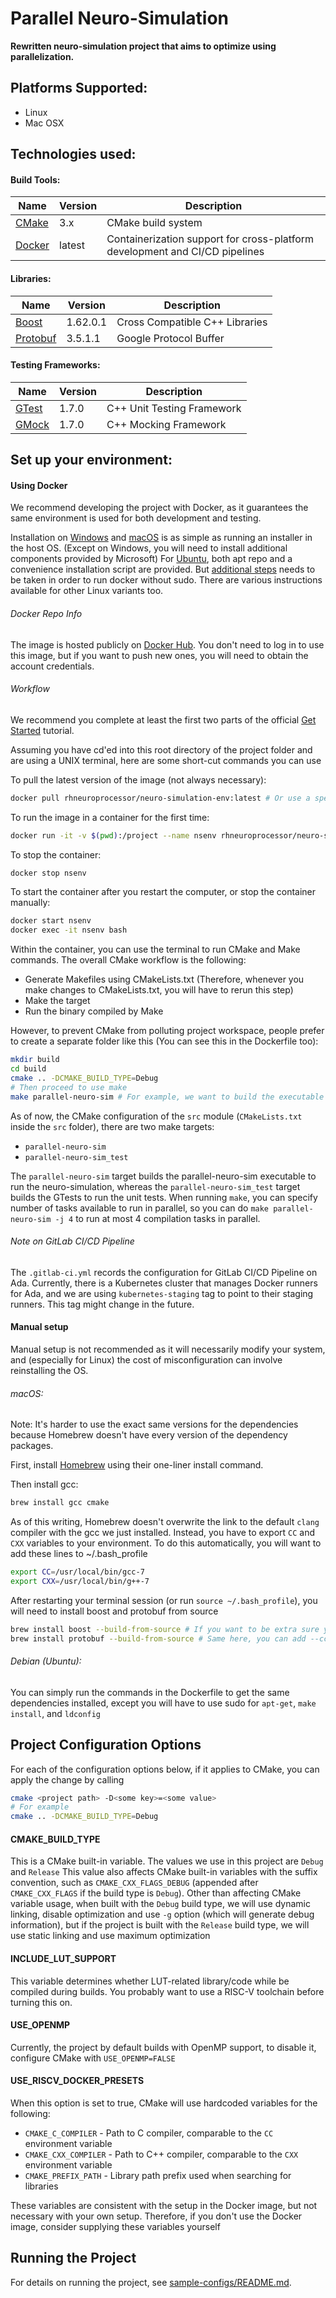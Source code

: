 Parallel Neuro-Simulation 
=========

**Rewritten neuro-simulation project that aims to optimize using parallelization.**

## Platforms Supported:
 - Linux
 - Mac OSX

## Technologies used:
#### Build Tools:
|Name|Version|Description|
|---|---|---|
| [CMake](http://www.cmake.org/) | 3.x | CMake build system |
| [Docker](https://www.docker.com//) | latest | Containerization support for cross-platform development and CI/CD pipelines |

#### Libraries:
|Name|Version|Description|
|---|---|---|
| [Boost](http://www.boost.org/) | 1.62.0.1 | Cross Compatible C++ Libraries |
| [Protobuf](https://github.com/google/protobuf) | 3.5.1.1 | Google Protocol Buffer |

#### Testing Frameworks:
|Name|Version|Description|
|---|---|---|
| [GTest](http://code.google.com/p/googletest/) | 1.7.0 | C++ Unit Testing Framework |
| [GMock](http://code.google.com/p/googletest/) | 1.7.0 | C++ Mocking Framework |

## Set up your environment:
#### Using Docker
We recommend developing the project with Docker, as it guarantees the same environment is used for both development and testing.

Installation on [Windows](https://docs.docker.com/docker-for-windows/install/) and [macOS](https://docs.docker.com/docker-for-mac/install/)
is as simple as running an installer in the host OS. (Except on Windows, you will need to install additional components provided by Microsoft)
For [Ubuntu](https://docs.docker.com/install/linux/docker-ce/ubuntu/), both apt repo and a convenience installation script are provided.
But [additional steps](https://docs.docker.com/install/linux/linux-postinstall/) needs to be taken in order to run docker without sudo.
There are various instructions available for other Linux variants too.

###### Docker Repo Info

The image is hosted publicly on [Docker Hub](https://hub.docker.com/r/rhneuroprocessor/neuro-simulation-env/).
You don't need to log in to use this image, but if you want to push new ones, you will need to obtain the account credentials.

###### Workflow

We recommend you complete at least the first two parts of the official [Get Started](https://docs.docker.com/get-started/) tutorial.

Assuming you have cd'ed into this root directory of the project folder and are using a UNIX terminal, here are some short-cut commands you can use

To pull the latest version of the image (not always necessary):

```bash
docker pull rhneuroprocessor/neuro-simulation-env:latest # Or use a specific tag
```
   
To run the image in a container for the first time:

```bash
docker run -it -v $(pwd):/project --name nsenv rhneuroprocessor/neuro-simulation-env:latest bash
```

To stop the container:

```bash
docker stop nsenv
```

To start the container after you restart the computer, or stop the container manually:

```bash
docker start nsenv
docker exec -it nsenv bash
```

Within the container, you can use the terminal to run CMake and Make commands.
The overall CMake workflow is the following:
  - Generate Makefiles using CMakeLists.txt (Therefore, whenever you make changes to CMakeLists.txt, you will have to rerun this step)
  - Make the target
  - Run the binary compiled by Make

However, to prevent CMake from polluting project workspace, people prefer to create a separate folder like this (You can see this in the Dockerfile too):

```bash
mkdir build
cd build
cmake .. -DCMAKE_BUILD_TYPE=Debug
# Then proceed to use make
make parallel-neuro-sim # For example, we want to build the executable that runs simulation
```

As of now, the CMake configuration of the `src` module (`CMakeLists.txt` inside the `src` folder), there are two make targets:
- `parallel-neuro-sim`
- `parallel-neuro-sim_test`

The `parallel-neuro-sim` target builds the parallel-neuro-sim executable to run the neuro-simulation, whereas the `parallel-neuro-sim_test` target builds the GTests to run the unit tests.
When running `make`, you can specify number of tasks available to run in parallel, so you can do `make parallel-neuro-sim -j 4` to run at most 4 compilation tasks in parallel.

###### Note on GitLab CI/CD Pipeline

The `.gitlab-ci.yml` records the configuration for GitLab CI/CD Pipeline on Ada.
Currently, there is a Kubernetes cluster that manages Docker runners for Ada,
and we are using `kubernetes-staging` tag to point to their staging runners. This tag might change in the future.

#### Manual setup

Manual setup is not recommended as it will necessarily modify your system, and (especially for Linux) the cost of misconfiguration can involve reinstalling the OS.

###### macOS:

Note: It's harder to use the exact same versions for the dependencies because Homebrew doesn't have every version of the dependency packages.

First, install [Homebrew](https://brew.sh/) using their one-liner install command.

Then install gcc:

```bash
brew install gcc cmake
```

As of this writing, Homebrew doesn't overwrite the link to the default `clang` compiler with the gcc we just installed.
Instead, you have to export `CC` and `CXX` variables to your environment. To do this automatically, you will want to add these lines to ~/.bash_profile

```bash
export CC=/usr/local/bin/gcc-7
export CXX=/usr/local/bin/g++-7
```

After restarting your terminal session (or run `source ~/.bash_profile`), you will need to install boost and protobuf from source

```bash
brew install boost --build-from-source # If you want to be extra sure you are using gcc, add --cc=gcc-7
brew install protobuf --build-from-source # Same here, you can add --cc=gcc-7
```

###### Debian (Ubuntu):

You can simply run the commands in the Dockerfile to get the same dependencies installed, except you will have to use sudo for `apt-get`, `make install`, and `ldconfig`

## Project Configuration Options

For each of the configuration options below, if it applies to CMake, you can apply the change by calling
```bash
cmake <project path> -D<some key>=<some value>
# For example
cmake .. -DCMAKE_BUILD_TYPE=Debug
```

#### CMAKE_BUILD_TYPE
This is a CMake built-in variable. The values we use in this project are `Debug` and `Release`
This value also affects CMake built-in variables with the suffix convention, such as `CMAKE_CXX_FLAGS_DEBUG`
(appended after `CMAKE_CXX_FLAGS` if the build type is `Debug`). Other than affecting CMake variable usage,
when built with the `Debug` build type, we will use dynamic linking, disable optimization and use `-g` option (which
will generate debug information), but if the project is built with the `Release` build type, we will use static
linking and use maximum optimization

#### INCLUDE_LUT_SUPPORT
This variable determines whether LUT-related library/code while be compiled during builds. You probably want
to use a RISC-V toolchain before turning this on.

#### USE_OPENMP
Currently, the project by default builds with OpenMP support, to disable it, configure CMake with `USE_OPENMP=FALSE`

#### USE_RISCV_DOCKER_PRESETS
When this option is set to true, CMake will use hardcoded variables for the following:
  - `CMAKE_C_COMPILER` - Path to C compiler, comparable to the `CC` environment variable
  - `CMAKE_CXX_COMPILER` - Path to C++ compiler, comparable to the `CXX` environment variable
  - `CMAKE_PREFIX_PATH` - Library path prefix used when searching for libraries
  
These variables are consistent with the setup in the Docker image, but not necessary with 
your own setup. Therefore, if you don't use the Docker image, consider supplying these variables yourself

## Running the Project
For details on running the project, see [sample-configs/README.md](sample-configs/README.md).
